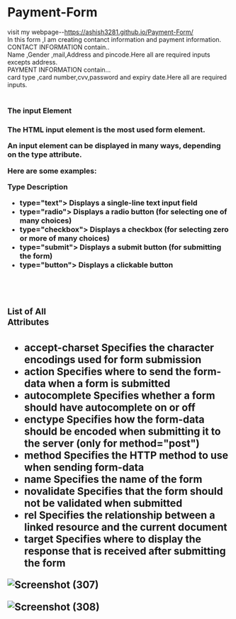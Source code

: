 # Payment-Form
visit my webpage--https://ashish3281.github.io/Payment-Form/
<br>
In this form ,I am creating contanct information and payment information.
<br>
CONTACT INFORMATION contain..
<br>
Name ,Gender ,mail,Address and pincode.Here all are required inputs excepts address.
<br>
PAYMENT INFORMATION contain...
<br>
card type ,card number,cvv,password and expiry date.Here all are required inputs.
<br>
<br>
<h3>The input Element<h3>
<p>The HTML input element is the most used form element.

An input element can be displayed in many ways, depending on the type attribute.

Here are some examples:
 </p>
<b>Type	Description<b>
 <ul>
   <li> type="text">	Displays a single-line text input field</li>
<li> type="radio">	Displays a radio button (for selecting one of many choices)</li>
<li> type="checkbox">	Displays a checkbox (for selecting zero or more of many choices)</li>
<li> type="submit">	Displays a submit button (for submitting the form)</li>
<li> type="button">	Displays a clickable button</li>
  </ul>
 <br>
 <br>
<h3>List of All <form> Attributes<h3>
 <p>
<ul>
<li>accept-charset	Specifies the character encodings used for form submission</li>
<li>action	Specifies where to send the form-data when a form is submitted</li>
<li>autocomplete	Specifies whether a form should have autocomplete on or off</li>
<li>enctype	Specifies how the form-data should be encoded when submitting it to the server (only for method="post")</li>
<li>method	Specifies the HTTP method to use when sending form-data</li>
<li>name	Specifies the name of the form</li>
<li>novalidate	Specifies that the form should not be validated when submitted</li>
<li>rel	Specifies the relationship between a linked resource and the current document</li>
<li>target	Specifies where to display the response that is received after submitting the form</li>

 </ul>
 </p>

 ![Screenshot (307)](https://user-images.githubusercontent.com/92047366/180456164-6e97a7b1-76cf-46ba-86f5-547cad41ac3a.png)

![Screenshot (308)](https://user-images.githubusercontent.com/92047366/180456414-490f17e4-7b51-4e86-9c76-96bee817e3bd.png)
